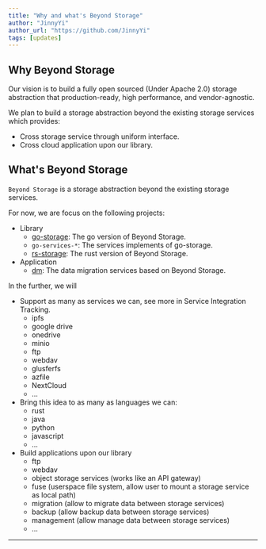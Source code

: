 ```yaml
---
title: "Why and what's Beyond Storage"
author: "JinnyYi"
author_url: "https://github.com/JinnyYi"
tags: [updates]
---
```


## Why Beyond Storage

Our vision is to build a fully open sourced (Under Apache 2.0) storage abstraction that production-ready, high performance, and vendor-agnostic.

We plan to build a storage abstraction beyond the existing storage services which provides:
- Cross storage service through uniform interface.
- Cross cloud application upon our library.

## What's Beyond Storage

`Beyond Storage` is a storage abstraction beyond the existing storage services.

For now, we are focus on the following projects:

- Library
    - [go-storage]: The go version of Beyond Storage.
    - `go-services-*`: The services implements of go-storage.
    - [rs-storage]: The rust version of Beyond Storage.
- Application
    - [dm]: The data migration services based on Beyond Storage.

In the further, we will

- Support as many as services we can, see more in Service Integration Tracking.
   - ipfs
   - google drive
   - onedrive
   - minio
   - ftp
   - webdav
   - glusferfs
   - azfile
   - NextCloud
   - …
- Bring this idea to as many as languages we can:
   - rust
   - java
   - python
   - javascript
   - …
- Build applications upon our library
   - ftp
   - webdav
   - object storage services (works like an API gateway)
   - fuse (userspace file system, allow user to mount a storage service as local path)
   - migration (allow to migrate data between storage services)
   - backup (allow backup data between storage services)
   - management (allow manage data between storage services)
   - …

---

[go-storage]: https://github.com/beyondstorage/go-storage
[rs-storage]: https://github.com/beyondstorage/rs-storage
[dm]: https://github.com/beyondstorage/dm/
